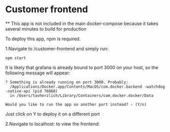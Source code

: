 # Customer frontend

** This app is not included in the main docker-compose because it takes several minutes to build for production

To deploy this app, npm is required.

1.Navigate to /customer-frontend and simply run:
``` 
npm start
```

It is likely that grafana is already bound to port 3000 on your host, so the following message
will appear:

```
? Something is already running on port 3000. Probably:
  /Applications/Docker.app/Contents/MacOS/com.docker.backend -watchdog -native-api (pid 76068)
  in /Users/tavherzlich/Library/Containers/com.docker.docker/Data

Would you like to run the app on another port instead? › (Y/n)

```

Just click on Y to deploy it on a different port


2.Navigate to localhost:<port> to view the frontend:

